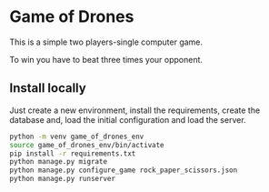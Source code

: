 # Game of Drones

This is a simple two players-single computer game.

To win you have to beat three times your opponent.

## Install locally

Just create a new environment, install the requirements, create the
 database and,  load the initial configuration and load the server.

```bash
python -m venv game_of_drones_env
source game_of_drones_env/bin/activate
pip install -r requirements.txt
python manage.py migrate
python manage.py configure_game rock_paper_scissors.json
python manage.py runserver
```
